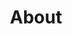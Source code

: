 ---
title: About
keywords: about
last_updated: July 3, 2018
tags: [beranda]
summary: "about of master wifi network solution."
sidebar: beranda
permalink: about.html
folder: beranda
comments: false
---